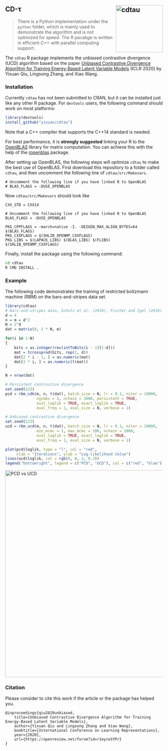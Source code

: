 ## CD-τ <img src="https://statr.me/images/sticker-cdtau.png" alt="cdtau" height="150px" align="right" />

> There is a Python implementation under the `python` folder, which is mainly
> used to demonstrate the algorithm and is not optimized for speed. The R
> pacakge is written in efficient C++ with parallel computing support.

The `cdtau` R package implements the unbiased contrastive divergence (UCD) algorithm based on the paper
[Unbiased Contrastive Divergence Algorithm for Training Energy-Based Latent Variable Models](https://openreview.net/forum?id=r1eyceSYPr) (ICLR 2020) by Yixuan Qiu, Lingsong Zhang, and Xiao Wang.

### Installation

Currently `cdtau` has not been submitted to CRAN, but it can be installed just like any other R
package. For `devtools` users, the following command should work on most platforms:

```r
library(devtools)
install_github("yixuan/cdtau")
```

Note that a C++ compiler that supports the C++14 standard is needed.

For best performance, it is **strongly suggested** linking your R to the
[OpenBLAS](https://www.openblas.net/) library for matrix computation. You can achieve this with the
help of the [ropenblas](https://prdm0.github.io/ropenblas/) package.

After setting up OpenBLAS, the following steps will optimize `cdtau` to make the best use of OpenBLAS.
First download this repository to a folder called `cdtau`, and then uncomment the following line of
`cdtau/src/Makevars`.

```
# Uncomment the following line if you have linked R to OpenBLAS
# BLAS_FLAGS = -DUSE_OPENBLAS
```

Now `cdtau/src/Makevars` should look like

```
CXX_STD = CXX14

# Uncomment the following line if you have linked R to OpenBLAS
BLAS_FLAGS = -DUSE_OPENBLAS

PKG_CPPFLAGS = -march=native -I. -DEIGEN_MAX_ALIGN_BYTES=64 $(BLAS_FLAGS)
PKG_CXXFLAGS = $(SHLIB_OPENMP_CXXFLAGS)
PKG_LIBS = $(LAPACK_LIBS) $(BLAS_LIBS) $(FLIBS) $(SHLIB_OPENMP_CXXFLAGS)

```

Finally, install the package using the following command:


```bash
cd cdtau
R CMD INSTALL .
```

### Example

The following code demonstrates the training of restricted boltzmann machine (RBM) on the
bars-and-stripes data set.

```r
library(cdtau)
# Bars-and-stripes data, Schulz et al. (2010), Fischer and Igel (2010)
d = 4
n = m = d^2
N = 2^d
dat = matrix(0, 2 * N, m)

for(i in 1:N)
{
    bits = as.integer(rev(intToBits(i - 1)[1:d]))
    mat = tcrossprod(bits, rep(1, d))
    dat[2 * i - 1, ] = as.numeric(mat)
    dat[2 * i, ] = as.numeric(t(mat))
}

N = nrow(dat)

# Persistent contrastive divergence
set.seed(123)
pcd = rbm_cdk(m, n, t(dat), batch_size = N, lr = 0.1, niter = 10000,
              ngibbs = 1, nchain = 1000, persistent = TRUE,
              eval_loglik = TRUE, exact_loglik = TRUE,
              eval_freq = 1, eval_size = N, verbose = 1)

# Unbiased contrastive divergence
set.seed(123)
ucd = rbm_ucd(m, n, t(dat), batch_size = N, lr = 0.1, niter = 10000,
              min_mcmc = 1, max_mcmc = 100, nchain = 1000,
              eval_loglik = TRUE, exact_loglik = TRUE,
              eval_freq = 1, eval_size = N, verbose = 1)

plot(pcd$loglik, type = "l", col = "red",
     xlab = "Iterations", ylab = "Log-likelihood Value")
lines(ucd$loglik, col = rgb(0, 0, 1, 0.3))
legend("bottomright", legend = c("PCD", "UCD"), col = c("red", "blue"), lwd = 2)

```

<img src="https://i.imgur.com/wTdhuC4.png" alt="PCD vs UCD" width="659px" />

### Citation

Please consider to cite this work if the article or the package has helped you.


```
@inproceedings{qiu2020unbiased,
    title={Unbiased Contrastive Divergence Algorithm for Training Energy-Based Latent Variable Models},
    author={Yixuan Qiu and Lingsong Zhang and Xiao Wang},
    booktitle={International Conference on Learning Representations},
    year={2020},
    url={https://openreview.net/forum?id=r1eyceSYPr}
}
```
